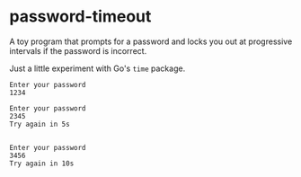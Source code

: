 # password-timeout

A toy program that prompts for a password and locks you out at progressive intervals if the password is incorrect.

Just a little experiment with Go's `time` package.

```
Enter your password
1234

Enter your password
2345
Try again in 5s


Enter your password
3456
Try again in 10s
```
